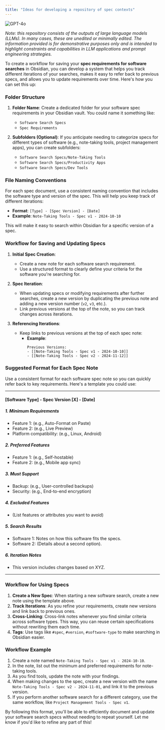 ```yaml
---
title: "Ideas for developing a repository of spec contexts"
---
```

![GPT-4o](https://img.shields.io/badge/GPT--4o-3333FF?style=for-the-badge&logo=openai&logoColor=white)



*Note: this repository consists of the outputs of large language models (LLMs). In many cases, these are unedited or minimally edited. The information provided is for demonstrative purposes only and is intended to highlight constraints and capabilities in LLM applications and prompt engineering strategies.*


To create a workflow for saving your **spec requirements for software searches** in Obsidian, you can develop a system that helps you track different iterations of your searches, makes it easy to refer back to previous specs, and allows you to update requirements over time. Here's how you can set this up:

### Folder Structure
1. **Folder Name**: Create a dedicated folder for your software spec requirements in your Obsidian vault. You could name it something like:
   - `Software Search Specs`
   - `Spec Requirements`

2. **Subfolders (Optional)**: If you anticipate needing to categorize specs for different types of software (e.g., note-taking tools, project management apps), you can create subfolders:
   - `Software Search Specs/Note-Taking Tools`
   - `Software Search Specs/Productivity Apps`
   - `Software Search Specs/Dev Tools`

### File Naming Conventions
For each spec document, use a consistent naming convention that includes the software type and version of the spec. This will help you keep track of different iterations:
   - **Format**: `[Type] - [Spec Version] - [Date]`
   - **Example**: `Note-Taking Tools - Spec v1 - 2024-10-10`

This will make it easy to search within Obsidian for a specific version of a spec.

### Workflow for Saving and Updating Specs
1. **Initial Spec Creation**:
   - Create a new note for each software search requirement.
   - Use a structured format to clearly define your criteria for the software you're searching for.

2. **Spec Iteration**:
   - When updating specs or modifying requirements after further searches, create a new version by duplicating the previous note and adding a new version number (`v2`, `v3`, etc.). 
   - Link previous versions at the top of the note, so you can track changes across iterations.

3. **Referencing Iterations**:
   - Keep links to previous versions at the top of each spec note:
     - **Example**:
       ```
       Previous Versions:
       - [[Note-Taking Tools - Spec v1 - 2024-10-10]]
       - [[Note-Taking Tools - Spec v2 - 2024-11-12]]
       ```

### Suggested Format for Each Spec Note
Use a consistent format for each software spec note so you can quickly refer back to key requirements. Here's a template you could use:

---

#### **[Software Type] - Spec Version [X] - [Date]**

##### 1. **Minimum Requirements**
- Feature 1: (e.g., Auto-Format on Paste)
- Feature 2: (e.g., Live Preview)
- Platform compatibility: (e.g., Linux, Android)

##### 2. **Preferred Features**
- Feature 1: (e.g., Self-hostable)
- Feature 2: (e.g., Mobile app sync)
  
##### 3. **Must Support**
- Backup: (e.g., User-controlled backups)
- Security: (e.g., End-to-end encryption)

##### 4. **Excluded Features**
- (List features or attributes you want to avoid)

##### 5. **Search Results**
- Software 1: Notes on how this software fits the specs.
- Software 2: (Details about a second option).

##### 6. **Iteration Notes**
- This version includes changes based on XYZ.

---

### Workflow for Using Specs
1. **Create a New Spec**: When starting a new software search, create a new note using the template above.
2. **Track Iterations**: As you refine your requirements, create new versions and link back to previous ones.
3. **Cross-Linking**: Cross-link notes whenever you find similar criteria across software types. This way, you can reuse certain specifications without rewriting them each time.
4. **Tags**: Use tags like `#spec`, `#version`, `#software-type` to make searching in Obsidian easier.

### Workflow Example
1. Create a note named `Note-Taking Tools - Spec v1 - 2024-10-10`.
2. In the note, list out the minimum and preferred requirements for note-taking tools.
3. As you find tools, update the note with your findings.
4. When making changes to the spec, create a new version with the name `Note-Taking Tools - Spec v2 - 2024-11-01`, and link it to the previous version.
5. If you perform another software search for a different category, use the same workflow, like `Project Management Tools - Spec v1`.

By following this format, you'll be able to efficiently document and update your software search specs without needing to repeat yourself. Let me know if you'd like to refine any part of this!
